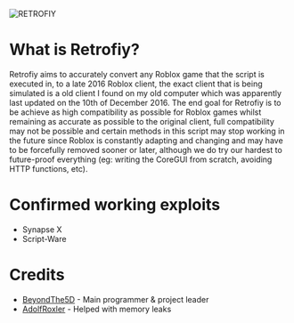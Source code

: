 ![RETROFIY](https://cdn.discordapp.com/attachments/947197644076351591/1010407584198565948/Title.png)

# What is Retrofiy?
Retrofiy aims to accurately convert any Roblox game that the script is executed in, to a late 2016 Roblox client, the exact client that is being simulated is a old client I found on my old computer which was apparently last updated on the 10th of December 2016. The end goal for Retrofiy is to be achieve as high compatibility as possible for Roblox games whilst remaining as accurate as possible to the original client, full compatibility may not be possible and certain methods in this script may stop working in the future since Roblox is constantly adapting and changing and may have to be forcefully removed sooner or later, although we do try our hardest to future-proof everything (eg: writing the CoreGUI from scratch, avoiding HTTP functions, etc).

# Confirmed working exploits
- Synapse X
- Script-Ware

# Credits
- [BeyondThe5D](https://github.com/BeyondThe5D) - Main programmer & project leader
- [AdolfRoxler](https://github.com/AdolfRoxler) - Helped with memory leaks

